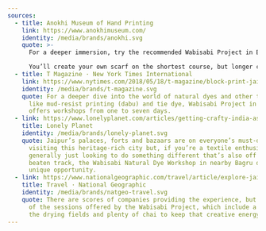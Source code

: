```yaml
---
sources:
  - title: Anokhi Museum of Hand Printing
    link: https://www.anokhimuseum.com/
    identity: /media/brands/anokhi.svg
    quote: >-
      For a deeper immersion, try the recommended Wabisabi Project in Bagru...

      You’ll create your own scarf on the shortest course, but longer courses can be tailored to create any kind of clothing or fabric.
  - title: T Magazine · New York Times International
    link: https://www.nytimes.com/2018/05/18/t-magazine/block-print-jaipur-india.html
    identity: /media/brands/t-magazine.svg
    quote: For a deeper dive into the world of natural dyes and other techniques
      like mud-resist printing (dabu) and tie dye, Wabisabi Project in Bagru
      offers workshops from one to seven days.
  - link: https://www.lonelyplanet.com/articles/getting-crafty-india-asias-creative-hub
    title: Lonely Planet
    identity: /media/brands/lonely-planet.svg
    quote: Jaipur’s palaces, forts and bazaars are on everyone’s must-do list when
      visiting this heritage-rich city but, if you’re a textile enthusiast or
      generally just looking to do something different that’s also off the
      beaten track, the Wabisabi Natural Dye Workshop in nearby Bagru offers a
      unique opportunity.
  - link: https://www.nationalgeographic.com/travel/article/explore-jaipurs-art-design-scene
    title: Travel · National Geographic
    identity: /media/brands/natgeo-travel.svg
    quote: There are scores of companies providing the experience, but consider one
      of the sessions offered by the Wabisabi Project, which include a peek at
      the drying fields and plenty of chai to keep that creative energy flowing.
---
```

